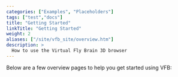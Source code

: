 ```yaml
---
categories: ["Examples", "Placeholders"]
tags: ["test","docs"] 
title: "Getting Started"
linkTitle: "Getting Started"
weight: 2
aliases: ["/site/vfb_site/overview.htm"]
description: >
  How to use the Virtual Fly Brain 3D browser
---
```


Below are a few overview pages to help you get started using VFB:

